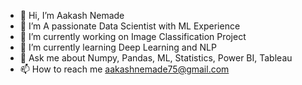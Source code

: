 - 👋 Hi, I’m Aakash Nemade
- 👀 I’m A passionate Data Scientist with ML Experience
- 🔭 I’m currently working on Image Classification Project
- 🌱 I’m currently learning Deep Learning and NLP
- 💬 Ask me about Numpy, Pandas, ML, Statistics, Power BI, Tableau
- 📫 How to reach me aakashnemade75@gmail.com

<!---
Akkimn147/Akkimn147 is a ✨ special ✨ repository because its `README.md` (this file) appears on your GitHub profile.
You can click the Preview link to take a look at your changes.
--->
